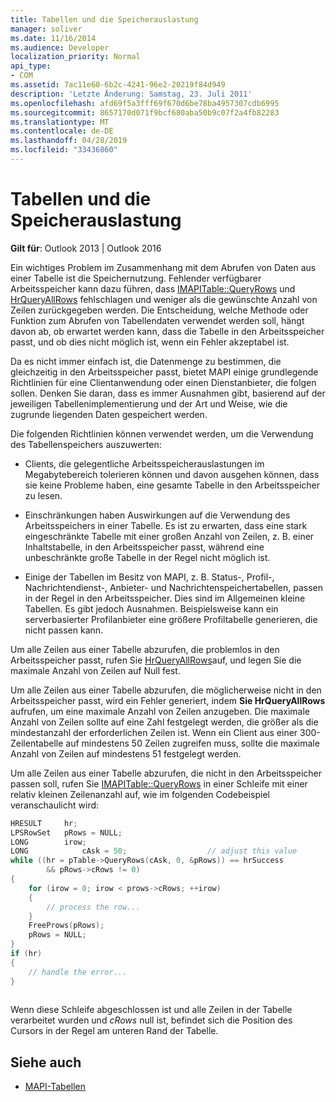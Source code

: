```yaml
---
title: Tabellen und die Speicherauslastung
manager: soliver
ms.date: 11/16/2014
ms.audience: Developer
localization_priority: Normal
api_type:
- COM
ms.assetid: 7ac11e60-6b2c-4241-96e2-20219f84d949
description: 'Letzte Änderung: Samstag, 23. Juli 2011'
ms.openlocfilehash: afd69f5a3fff69f670d6be78ba4957307cdb6995
ms.sourcegitcommit: 8657170d071f9bcf680aba50b9c07f2a4fb82283
ms.translationtype: MT
ms.contentlocale: de-DE
ms.lasthandoff: 04/28/2019
ms.locfileid: "33436860"
---
```

# <a name="tables-and-memory-usage"></a>Tabellen und die Speicherauslastung

**Gilt für**: Outlook 2013 | Outlook 2016 
  
Ein wichtiges Problem im Zusammenhang mit dem Abrufen von Daten aus einer Tabelle ist die Speichernutzung. Fehlender verfügbarer Arbeitsspeicher kann dazu führen, dass [IMAPITable::QueryRows](imapitable-queryrows.md) und [HrQueryAllRows](hrqueryallrows.md) fehlschlagen und weniger als die gewünschte Anzahl von Zeilen zurückgegeben werden. Die Entscheidung, welche Methode oder Funktion zum Abrufen von Tabellendaten verwendet werden soll, hängt davon ab, ob erwartet werden kann, dass die Tabelle in den Arbeitsspeicher passt, und ob dies nicht möglich ist, wenn ein Fehler akzeptabel ist. 
  
Da es nicht immer einfach ist, die Datenmenge zu bestimmen, die gleichzeitig in den Arbeitsspeicher passt, bietet MAPI einige grundlegende Richtlinien für eine Clientanwendung oder einen Dienstanbieter, die folgen sollen. Denken Sie daran, dass es immer Ausnahmen gibt, basierend auf der jeweiligen Tabellenimplementierung und der Art und Weise, wie die zugrunde liegenden Daten gespeichert werden.
  
Die folgenden Richtlinien können verwendet werden, um die Verwendung des Tabellenspeichers auszuwerten:
  
- Clients, die gelegentliche Arbeitsspeicherauslastungen im Megabytebereich tolerieren können und davon ausgehen können, dass sie keine Probleme haben, eine gesamte Tabelle in den Arbeitsspeicher zu lesen. 
    
- Einschränkungen haben Auswirkungen auf die Verwendung des Arbeitsspeichers in einer Tabelle. Es ist zu erwarten, dass eine stark eingeschränkte Tabelle mit einer großen Anzahl von Zeilen, z. B. einer Inhaltstabelle, in den Arbeitsspeicher passt, während eine unbeschränkte große Tabelle in der Regel nicht möglich ist. 
    
- Einige der Tabellen im Besitz von MAPI, z. B. Status-, Profil-, Nachrichtendienst-, Anbieter- und Nachrichtenspeichertabellen, passen in der Regel in den Arbeitsspeicher. Dies sind im Allgemeinen kleine Tabellen. Es gibt jedoch Ausnahmen. Beispielsweise kann ein serverbasierter Profilanbieter eine größere Profiltabelle generieren, die nicht passen kann.
    
Um alle Zeilen aus einer Tabelle abzurufen, die problemlos in den Arbeitsspeicher passt, rufen Sie [HrQueryAllRows](hrqueryallrows.md)auf, und legen Sie die maximale Anzahl von Zeilen auf Null fest.
  
Um alle Zeilen aus einer Tabelle abzurufen, die möglicherweise nicht in den Arbeitsspeicher passt, wird ein Fehler generiert, indem **Sie HrQueryAllRows** aufrufen, um eine maximale Anzahl von Zeilen anzugeben. Die maximale Anzahl von Zeilen sollte auf eine Zahl festgelegt werden, die größer als die mindestanzahl der erforderlichen Zeilen ist. Wenn ein Client aus einer 300-Zeilentabelle auf mindestens 50 Zeilen zugreifen muss, sollte die maximale Anzahl von Zeilen auf mindestens 51 festgelegt werden. 
  
Um alle Zeilen aus einer Tabelle abzurufen, die nicht in den Arbeitsspeicher passen soll, rufen Sie [IMAPITable::QueryRows](imapitable-queryrows.md) in einer Schleife mit einer relativ kleinen Zeilenanzahl auf, wie im folgenden Codebeispiel veranschaulicht wird: 
  
```cpp
HRESULT     hr;
LPSRowSet   pRows = NULL;
LONG        irow;
LONG            cAsk = 50;                  // adjust this value
while ((hr = pTable->QueryRows(cAsk, 0, &pRows)) == hrSuccess
        && pRows->cRows != 0)
{
    for (irow = 0; irow < prows->cRows; ++irow)
    {
        // process the row...
    }
    FreeProws(pRows);
    pRows = NULL;
}
if (hr)
{
    // handle the error...
}
 
```

Wenn diese Schleife abgeschlossen ist und alle Zeilen in der Tabelle verarbeitet wurden und  _cRows_ null ist, befindet sich die Position des Cursors in der Regel am unteren Rand der Tabelle. 
  
## <a name="see-also"></a>Siehe auch

- [MAPI-Tabellen](mapi-tables.md)

